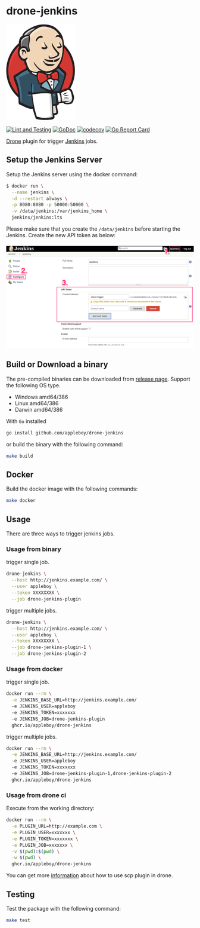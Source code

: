 # drone-jenkins

![logo](./images/logo.png)

[![Lint and Testing](https://github.com/appleboy/drone-jenkins/actions/workflows/lint.yml/badge.svg)](https://github.com/appleboy/drone-jenkins/actions/workflows/lint.yml)
[![GoDoc](https://godoc.org/github.com/appleboy/drone-jenkins?status.svg)](https://godoc.org/github.com/appleboy/drone-jenkins)
[![codecov](https://codecov.io/gh/appleboy/drone-jenkins/branch/master/graph/badge.svg)](https://codecov.io/gh/appleboy/drone-jenkins)
[![Go Report Card](https://goreportcard.com/badge/github.com/appleboy/drone-jenkins)](https://goreportcard.com/report/github.com/appleboy/drone-jenkins)

[Drone](https://github.com/drone/drone) plugin for trigger [Jenkins](https://jenkins.io/) jobs.

## Setup the Jenkins Server

Setup the Jenkins server using the docker command:

```sh
$ docker run \
  --name jenkins \
  -d --restart always \
  -p 8080:8080 -p 50000:50000 \
  -v /data/jenkins:/var/jenkins_home \
  jenkins/jenkins:lts
```

Please make sure that you create the `/data/jenkins` before starting the Jenkins. Create the new API token as below:

![jenkins token](./images/jenkins-token.png)

## Build or Download a binary

The pre-compiled binaries can be downloaded from [release page](https://github.com/appleboy/drone-jenkins/releases). Support the following OS type.

* Windows amd64/386
* Linux amd64/386
* Darwin amd64/386

With `Go` installed

```sh
go install github.com/appleboy/drone-jenkins
```

or build the binary with the following command:

```sh
make build
```

## Docker

Build the docker image with the following commands:

```sh
make docker
```

## Usage

There are three ways to trigger jenkins jobs.

### Usage from binary

trigger single job.

```bash
drone-jenkins \
  --host http://jenkins.example.com/ \
  --user appleboy \
  --token XXXXXXXX \
  --job drone-jenkins-plugin
```

trigger multiple jobs.

```bash
drone-jenkins \
  --host http://jenkins.example.com/ \
  --user appleboy \
  --token XXXXXXXX \
  --job drone-jenkins-plugin-1 \
  --job drone-jenkins-plugin-2
```

### Usage from docker

trigger single job.

```bash
docker run --rm \
  -e JENKINS_BASE_URL=http://jenkins.example.com/
  -e JENKINS_USER=appleboy
  -e JENKINS_TOKEN=xxxxxxx
  -e JENKINS_JOB=drone-jenkins-plugin
  ghcr.io/appleboy/drone-jenkins
```

trigger multiple jobs.

```bash
docker run --rm \
  -e JENKINS_BASE_URL=http://jenkins.example.com/
  -e JENKINS_USER=appleboy
  -e JENKINS_TOKEN=xxxxxxx
  -e JENKINS_JOB=drone-jenkins-plugin-1,drone-jenkins-plugin-2
  ghcr.io/appleboy/drone-jenkins
```

### Usage from drone ci

Execute from the working directory:

```sh
docker run --rm \
  -e PLUGIN_URL=http://example.com \
  -e PLUGIN_USER=xxxxxxx \
  -e PLUGIN_TOKEN=xxxxxxx \
  -e PLUGIN_JOB=xxxxxxx \
  -v $(pwd):$(pwd) \
  -w $(pwd) \
  ghcr.io/appleboy/drone-jenkins
```

You can get more [information](DOCS.md) about how to use scp plugin in drone.

## Testing

Test the package with the following command:

```sh
make test
```
